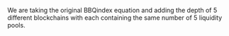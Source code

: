 We are taking the original BBQindex equation and adding the depth of 5 different blockchains with each containing the same number of 5 liquidity pools.

